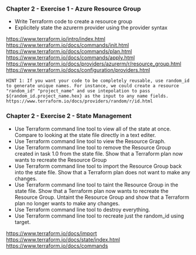 ### Chapter 2 - Exercise 1 - Azure Resource Group
* Write Terraform code to create a resource group
* Explicitely state the azurerm provider using the provider syntax

https://www.terraform.io/intro/index.html  
https://www.terraform.io/docs/commands/init.html  
https://www.terraform.io/docs/commands/plan.html  
https://www.terraform.io/docs/commands/apply.html  
https://www.terraform.io/docs/providers/azurerm/r/resource_group.html  
https://www.terraform.io/docs/configuration/providers.html  

`HINT 1: If you want your code to be completely reusable, use random_id to generate unique names. For instance, we could create a resource "random_id" "project_name" and use intepolation to pass ${random_id.project_name.hex} as the input to any name fields. https://www.terraform.io/docs/providers/random/r/id.html`

### Chapter 2 - Exercise 2 - State Management
* Use Terraform command line tool to view all of the state at once. Compare to looking at the state file directly in a text editer.
* Use Terraform command line tool to view the Resource Graph.
* Use Terraform command line tool to remove the Resource Group created in task 1.0 from the state file. Show that a Terraform plan now wants to recreate the Resource Group
* Use Terraform command line tool to import the Resource Group back into the state file. Show that a Terraform plan does not want to make any changes.
* Use Terraform command line tool to taint the Resource Group in the state file. Show that a Terraform plan now wants to recreate the Resource Group. Untaint the Resource Group and show that a Terraform plan no longer wants to make any changes.
* Use Terraform command line tool to destroy everything.
* Use Terraform command line tool to recreate just the random_id using target.

https://www.terraform.io/docs/import  
https://www.terraform.io/docs/state/index.html  
https://www.terraform.io/docs/commands  
